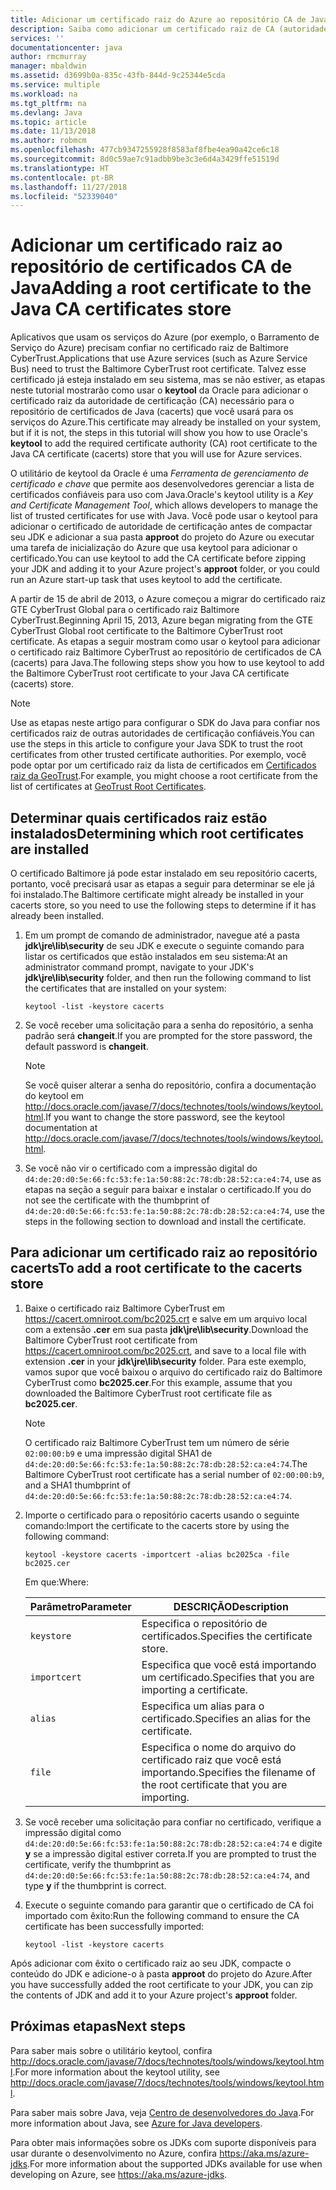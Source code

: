 ```yaml
---
title: Adicionar um certificado raiz do Azure ao repositório CA de Java
description: Saiba como adicionar um certificado raiz de CA (autoridade de certificação) para o repositório de certificado CA (cacerts) de Java para uso com o Microsoft Azure.
services: ''
documentationcenter: java
author: rmcmurray
manager: mbaldwin
ms.assetid: d3699b0a-835c-43fb-844d-9c25344e5cda
ms.service: multiple
ms.workload: na
ms.tgt_pltfrm: na
ms.devlang: Java
ms.topic: article
ms.date: 11/13/2018
ms.author: robmcm
ms.openlocfilehash: 477cb9347255928f8583af8fbe4ea90a42ce6c18
ms.sourcegitcommit: 8d0c59ae7c91adbb9be3c3e6d4a3429ffe51519d
ms.translationtype: HT
ms.contentlocale: pt-BR
ms.lasthandoff: 11/27/2018
ms.locfileid: "52339040"
---
```

# <a name="adding-a-root-certificate-to-the-java-ca-certificates-store"></a><span data-ttu-id="0052e-103">Adicionar um certificado raiz ao repositório de certificados CA de Java</span><span class="sxs-lookup"><span data-stu-id="0052e-103">Adding a root certificate to the Java CA certificates store</span></span>

<span data-ttu-id="0052e-104">Aplicativos que usam os serviços do Azure (por exemplo, o Barramento de Serviço do Azure) precisam confiar no certificado raiz de Baltimore CyberTrust.</span><span class="sxs-lookup"><span data-stu-id="0052e-104">Applications that use Azure services (such as Azure Service Bus) need to trust the Baltimore CyberTrust root certificate.</span></span> <span data-ttu-id="0052e-105">Talvez esse certificado já esteja instalado em seu sistema, mas se não estiver, as etapas neste tutorial mostrarão como usar o **keytool** da Oracle para adicionar o certificado raiz da autoridade de certificação (CA) necessário para o repositório de certificados de Java (cacerts) que você usará para os serviços do Azure.</span><span class="sxs-lookup"><span data-stu-id="0052e-105">This certificate may already be installed on your system, but if it is not, the steps in this tutorial will show you how to use Oracle's **keytool** to add the required certificate authority (CA) root certificate to the Java CA certificate (cacerts) store that you will use for Azure services.</span></span>

<span data-ttu-id="0052e-106">O utilitário de keytool da Oracle é uma _Ferramenta de gerenciamento de certificado e chave_ que permite aos desenvolvedores gerenciar a lista de certificados confiáveis para uso com Java.</span><span class="sxs-lookup"><span data-stu-id="0052e-106">Oracle's keytool utility is a _Key and Certificate Management Tool_, which allows developers to manage the list of trusted certificates for use with Java.</span></span> <span data-ttu-id="0052e-107">Você pode usar o keytool para adicionar o certificado de autoridade de certificação antes de compactar seu JDK e adicionar a sua pasta **approot** do projeto do Azure ou executar uma tarefa de inicialização do Azure que usa keytool para adicionar o certificado.</span><span class="sxs-lookup"><span data-stu-id="0052e-107">You can use keytool to add the CA certificate before zipping your JDK and adding it to your Azure project's **approot** folder, or you could run an Azure start-up task that uses keytool to add the certificate.</span></span>

<span data-ttu-id="0052e-108">A partir de 15 de abril de 2013, o Azure começou a migrar do certificado raiz GTE CyberTrust Global para o certificado raiz Baltimore CyberTrust.</span><span class="sxs-lookup"><span data-stu-id="0052e-108">Beginning April 15, 2013, Azure began migrating from the GTE CyberTrust Global root certificate to the Baltimore CyberTrust root certificate.</span></span> <span data-ttu-id="0052e-109">As etapas a seguir mostram como usar o keytool para adicionar o certificado raiz Baltimore CyberTrust ao repositório de certificados de CA (cacerts) para Java.</span><span class="sxs-lookup"><span data-stu-id="0052e-109">The following steps show you how to use keytool to add the Baltimore CyberTrust root certificate to your Java CA certificate (cacerts) store.</span></span>

> [!NOTE]
> 
> <span data-ttu-id="0052e-110">Use as etapas neste artigo para configurar o SDK do Java para confiar nos certificados raiz de outras autoridades de certificação confiáveis.</span><span class="sxs-lookup"><span data-stu-id="0052e-110">You can use the steps in this article to configure your Java SDK to trust the root certificates from other trusted certificate authorities.</span></span> <span data-ttu-id="0052e-111">Por exemplo, você pode optar por um certificado raiz da lista de certificados em [Certificados raiz da GeoTrust](http://www.geotrust.com/resources/root-certificates/).</span><span class="sxs-lookup"><span data-stu-id="0052e-111">For example, you might choose a root certificate from the list of certificates at [GeoTrust Root Certificates](http://www.geotrust.com/resources/root-certificates/).</span></span>
> 

## <a name="determining-which-root-certificates-are-installed"></a><span data-ttu-id="0052e-112">Determinar quais certificados raiz estão instalados</span><span class="sxs-lookup"><span data-stu-id="0052e-112">Determining which root certificates are installed</span></span>

<span data-ttu-id="0052e-113">O certificado Baltimore já pode estar instalado em seu repositório cacerts, portanto, você precisará usar as etapas a seguir para determinar se ele já foi instalado.</span><span class="sxs-lookup"><span data-stu-id="0052e-113">The Baltimore certificate might already be installed in your cacerts store, so you need to use the following steps to determine if it has already been installed.</span></span>

1. <span data-ttu-id="0052e-114">Em um prompt de comando de administrador, navegue até a pasta **jdk\jre\lib\security** de seu JDK e execute o seguinte comando para listar os certificados que estão instalados em seu sistema:</span><span class="sxs-lookup"><span data-stu-id="0052e-114">At an administrator command prompt, navigate to your JDK's **jdk\jre\lib\security** folder, and then run the following command to list the certificates that are installed on your system:</span></span>

   ```shell
   keytool -list -keystore cacerts
   ```

1. <span data-ttu-id="0052e-115">Se você receber uma solicitação para a senha do repositório, a senha padrão será **changeit**.</span><span class="sxs-lookup"><span data-stu-id="0052e-115">If you are prompted for the store password, the default password is **changeit**.</span></span>

   > [!NOTE]
   > 
   > <span data-ttu-id="0052e-116">Se você quiser alterar a senha do repositório, confira a documentação do keytool em <http://docs.oracle.com/javase/7/docs/technotes/tools/windows/keytool.html>.</span><span class="sxs-lookup"><span data-stu-id="0052e-116">If you want to change the store password, see the keytool documentation at <http://docs.oracle.com/javase/7/docs/technotes/tools/windows/keytool.html>.</span></span>
   > 

1. <span data-ttu-id="0052e-117">Se você não vir o certificado com a impressão digital do `d4:de:20:d0:5e:66:fc:53:fe:1a:50:88:2c:78:db:28:52:ca:e4:74`, use as etapas na seção a seguir para baixar e instalar o certificado.</span><span class="sxs-lookup"><span data-stu-id="0052e-117">If you do not see the certificate with the thumbprint of `d4:de:20:d0:5e:66:fc:53:fe:1a:50:88:2c:78:db:28:52:ca:e4:74`, use the steps in the following section to download and install the certificate.</span></span>

## <a name="to-add-a-root-certificate-to-the-cacerts-store"></a><span data-ttu-id="0052e-118">Para adicionar um certificado raiz ao repositório cacerts</span><span class="sxs-lookup"><span data-stu-id="0052e-118">To add a root certificate to the cacerts store</span></span>

1. <span data-ttu-id="0052e-119">Baixe o certificado raiz Baltimore CyberTrust em <https://cacert.omniroot.com/bc2025.crt> e salve em um arquivo local com a extensão **.cer** em sua pasta **jdk\jre\lib\security**.</span><span class="sxs-lookup"><span data-stu-id="0052e-119">Download the Baltimore CyberTrust root certificate from <https://cacert.omniroot.com/bc2025.crt>, and save to a local file with extension **.cer** in your **jdk\jre\lib\security** folder.</span></span> <span data-ttu-id="0052e-120">Para este exemplo, vamos supor que você baixou o arquivo do certificado raiz do Baltimore CyberTrust como **bc2025.cer**.</span><span class="sxs-lookup"><span data-stu-id="0052e-120">For this example, assume that you downloaded the Baltimore CyberTrust root certificate file as **bc2025.cer**.</span></span>

   > [!NOTE]
   > 
   > <span data-ttu-id="0052e-121">O certificado raiz Baltimore CyberTrust tem um número de série `02:00:00:b9` e uma impressão digital SHA1 de `d4:de:20:d0:5e:66:fc:53:fe:1a:50:88:2c:78:db:28:52:ca:e4:74`.</span><span class="sxs-lookup"><span data-stu-id="0052e-121">The Baltimore CyberTrust root certificate has a serial number of `02:00:00:b9`, and a SHA1 thumbprint of `d4:de:20:d0:5e:66:fc:53:fe:1a:50:88:2c:78:db:28:52:ca:e4:74`.</span></span>
   > 

2. <span data-ttu-id="0052e-122">Importe o certificado para o repositório cacerts usando o seguinte comando:</span><span class="sxs-lookup"><span data-stu-id="0052e-122">Import the certificate to the cacerts store by using the following command:</span></span>

   ```shell
   keytool -keystore cacerts -importcert -alias bc2025ca -file bc2025.cer
   ```
   <span data-ttu-id="0052e-123">Em que:</span><span class="sxs-lookup"><span data-stu-id="0052e-123">Where:</span></span>

   |  <span data-ttu-id="0052e-124">Parâmetro</span><span class="sxs-lookup"><span data-stu-id="0052e-124">Parameter</span></span>   |                              <span data-ttu-id="0052e-125">DESCRIÇÃO</span><span class="sxs-lookup"><span data-stu-id="0052e-125">Description</span></span>                               |
   |--------------|------------------------------------------------------------------------|
   | `keystore`   | <span data-ttu-id="0052e-126">Especifica o repositório de certificados.</span><span class="sxs-lookup"><span data-stu-id="0052e-126">Specifies the certificate store.</span></span>                                       |
   | `importcert` | <span data-ttu-id="0052e-127">Especifica que você está importando um certificado.</span><span class="sxs-lookup"><span data-stu-id="0052e-127">Specifies that you are importing a certificate.</span></span>                        |
   | `alias`      | <span data-ttu-id="0052e-128">Especifica um alias para o certificado.</span><span class="sxs-lookup"><span data-stu-id="0052e-128">Specifies an alias for the certificate.</span></span>                                |
   | `file`       | <span data-ttu-id="0052e-129">Especifica o nome do arquivo do certificado raiz que você está importando.</span><span class="sxs-lookup"><span data-stu-id="0052e-129">Specifies the filename of the root certificate that you are importing.</span></span> |


3. <span data-ttu-id="0052e-130">Se você receber uma solicitação para confiar no certificado, verifique a impressão digital como `d4:de:20:d0:5e:66:fc:53:fe:1a:50:88:2c:78:db:28:52:ca:e4:74` e digite **y** se a impressão digital estiver correta.</span><span class="sxs-lookup"><span data-stu-id="0052e-130">If you are prompted to trust the certificate, verify the thumbprint as `d4:de:20:d0:5e:66:fc:53:fe:1a:50:88:2c:78:db:28:52:ca:e4:74`, and type **y** if the thumbprint is correct.</span></span>

4. <span data-ttu-id="0052e-131">Execute o seguinte comando para garantir que o certificado de CA foi importado com êxito:</span><span class="sxs-lookup"><span data-stu-id="0052e-131">Run the following command to ensure the CA certificate has been successfully imported:</span></span>

   ```shell
   keytool -list -keystore cacerts
   ```

<span data-ttu-id="0052e-132">Após adicionar com êxito o certificado raiz ao seu JDK, compacte o conteúdo do JDK e adicione-o à pasta **approot** do projeto do Azure.</span><span class="sxs-lookup"><span data-stu-id="0052e-132">After you have successfully added the root certificate to your JDK, you can zip the contents of JDK and add it to your Azure project's **approot** folder.</span></span>

## <a name="next-steps"></a><span data-ttu-id="0052e-133">Próximas etapas</span><span class="sxs-lookup"><span data-stu-id="0052e-133">Next steps</span></span>

<span data-ttu-id="0052e-134">Para saber mais sobre o utilitário keytool, confira <http://docs.oracle.com/javase/7/docs/technotes/tools/windows/keytool.html>.</span><span class="sxs-lookup"><span data-stu-id="0052e-134">For more information about the keytool utility, see <http://docs.oracle.com/javase/7/docs/technotes/tools/windows/keytool.html>.</span></span>

<span data-ttu-id="0052e-135">Para saber mais sobre Java, veja [Centro de desenvolvedores do Java](/java/azure).</span><span class="sxs-lookup"><span data-stu-id="0052e-135">For more information about Java, see [Azure for Java developers](/java/azure).</span></span>

<!-- For more information about the root certificates used by Azure, see [Azure Root Certificate Migration](http://blogs.msdn.com/b/windowsazure/archive/2013/03/15/windows-azure-root-certificate-migration.aspx). -->

<span data-ttu-id="0052e-136">Para obter mais informações sobre os JDKs com suporte disponíveis para usar durante o desenvolvimento no Azure, confira <https://aka.ms/azure-jdks>.</span><span class="sxs-lookup"><span data-stu-id="0052e-136">For more information about the supported JDKs available for use when developing on Azure, see <https://aka.ms/azure-jdks>.</span></span>